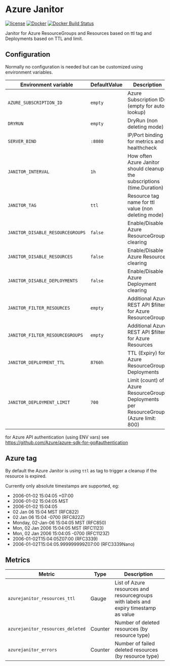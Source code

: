 Azure Janitor
==============================

[![license](https://img.shields.io/github/license/webdevops/azure-janitor.svg)](https://github.com/webdevops/azure-janitor/blob/master/LICENSE)
[![Docker](https://img.shields.io/badge/docker-webdevops%2Fazure--janitor-blue.svg?longCache=true&style=flat&logo=docker)](https://hub.docker.com/r/webdevops/azure-janitor/)
[![Docker Build Status](https://img.shields.io/docker/build/webdevops/azure-janitor.svg)](https://hub.docker.com/r/webdevops/azure-janitor/)

Janitor for Azure ResourceGroups and Resources based on ttl tag and Deployments based on TTL and limit.

Configuration
-------------

Normally no configuration is needed but can be customized using environment variables.

| Environment variable              | DefaultValue                | Description                                                       |
|-----------------------------------|-----------------------------|-------------------------------------------------------------------|
| `AZURE_SUBSCRIPTION_ID`           | `empty`                     | Azure Subscription IDs (empty for auto lookup)                    |
| `DRYRUN`                          | `empty`                     | DryRun (non deleting mode)                                        |
| `SERVER_BIND`                     | `:8080`                     | IP/Port binding for metrics and healthcheck                       |
| `JANITOR_INTERVAL`                | `1h`                        | How often Azure Janitor should cleanup the subscriptions (time.Duration) |
| `JANITOR_TAG`                     | `ttl`                       | Resource tag name for ttl value (non deleting mode)               |
| `JANITOR_DISABLE_RESOURCEGROUPS`  | `false`                     | Enable/Disable Azure ResourceGroup clearing                       |
| `JANITOR_DISABLE_RESOURCES`       | `false`                     | Enable/Disable Azure Resource clearing                            |
| `JANITOR_DISABLE_DEPLOYMENTS`     | `false`                     | Enable/Disable Azure Deployment clearing                          |
| `JANITOR_FILTER_RESOURCES`        | `empty`                     | Additional Azure REST API $filter for Azure ResourceGroups        |
| `JANITOR_FILTER_RESOURCEGROUPS`   | `empty`                     | Additional Azure REST API $filter for Azure Resources             |
| `JANITOR_DEPLOYMENT_TTL`          | `8760h`                     | TTL (Expiry) for Azure ResourceGroup Deployments                  |
| `JANITOR_DEPLOYMENT_LIMIT`        | `700`                       | Limit (count) of Azure ResourceGroup Deployments per ResourceGroup (Azure limit: 800) |

for Azure API authentication (using ENV vars) see https://github.com/Azure/azure-sdk-for-go#authentication

Azure tag
-------------

By default the Azure Janitor is using `ttl` as tag to trigger a cleanup if the resource is expired.

Currently only absolute timestamps are supported, eg:

- 2006-01-02 15:04:05 +07:00
- 2006-01-02 15:04:05 MST
- 2006-01-02 15:04:05
- 02 Jan 06 15:04 MST (RFC822)
- 02 Jan 06 15:04 -0700 (RFC822Z)
- Monday, 02-Jan-06 15:04:05 MST (RFC850)
- Mon, 02 Jan 2006 15:04:05 MST (RFC1123)
- Mon, 02 Jan 2006 15:04:05 -0700 (RFC1123Z)
- 2006-01-02T15:04:05Z07:00 (RFC3339)
- 2006-01-02T15:04:05.999999999Z07:00 (RFC3339Nano)

Metrics
-------

| Metric                                         | Type         | Description                                                                           |
|------------------------------------------------|--------------|---------------------------------------------------------------------------------------|
| `azurejanitor_resources_ttl`                   | Gauge        | List of Azure resources and resourcegroups with labels and expiry timestamp as value  |
| `azurejanitor_resources_deleted`               | Counter      | Number of deleted resources (by resource type)                                        |
| `azurejanitor_errors`                          | Counter      | Number of failed deleted resources (by resource type)                                 |
